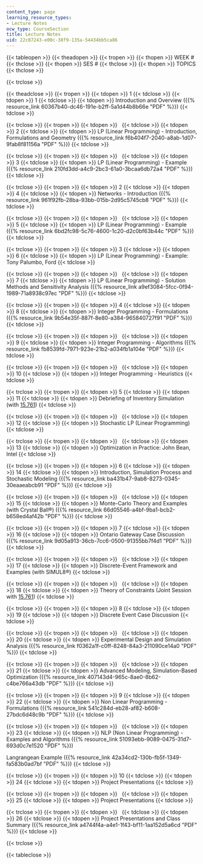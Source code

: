 ```yaml
---
content_type: page
learning_resource_types:
- Lecture Notes
ocw_type: CourseSection
title: Lecture Notes
uid: 22c87243-e00c-38f9-135a-54434bb5ca86
---
```


{{< tableopen >}}
{{< theadopen >}}
{{< tropen >}}
{{< thopen >}}
WEEK #
{{< thclose >}}
{{< thopen >}}
SES #
{{< thclose >}}
{{< thopen >}}
TOPICS
{{< thclose >}}

{{< trclose >}}

{{< theadclose >}}
{{< tropen >}}
{{< tdopen >}}
1
{{< tdclose >}}
{{< tdopen >}}
1
{{< tdclose >}}
{{< tdopen >}}
Introduction and Overview ({{% resource_link 60367b40-dc46-191e-b2ff-5a1d44b8b66e "PDF" %}})
{{< tdclose >}}

{{< trclose >}}
{{< tropen >}}
{{< tdopen >}}
 
{{< tdclose >}}
{{< tdopen >}}
2
{{< tdclose >}}
{{< tdopen >}}
LP (Linear Programming) - Introduction, Formulations and Geometry ({{% resource_link f6b404f7-2040-a8ab-1d07-9fab8f81156a "PDF" %}})
{{< tdclose >}}

{{< trclose >}}
{{< tropen >}}
{{< tdopen >}}
 
{{< tdclose >}}
{{< tdopen >}}
3
{{< tdclose >}}
{{< tdopen >}}
LP (Linear Programming) - Example ({{% resource_link 210fd3dd-a4c9-2bc3-61a0-3bcaa6db72a4 "PDF" %}})
{{< tdclose >}}

{{< trclose >}}
{{< tropen >}}
{{< tdopen >}}
2
{{< tdclose >}}
{{< tdopen >}}
4
{{< tdclose >}}
{{< tdopen >}}
Networks - Introduction ({{% resource_link 961f92fb-28ba-93bb-015b-2d95c5745cb8 "PDF" %}})
{{< tdclose >}}

{{< trclose >}}
{{< tropen >}}
{{< tdopen >}}
 
{{< tdclose >}}
{{< tdopen >}}
5
{{< tdclose >}}
{{< tdopen >}}
LP (Linear Programming) - Example ({{% resource_link 6bd2fc98-5c76-4600-1c20-d2c0bf63b44c "PDF" %}})
{{< tdclose >}}

{{< trclose >}}
{{< tropen >}}
{{< tdopen >}}
3
{{< tdclose >}}
{{< tdopen >}}
6
{{< tdclose >}}
{{< tdopen >}}
LP (Linear Programming) - Example: Tony Palumbo, Ford
{{< tdclose >}}

{{< trclose >}}
{{< tropen >}}
{{< tdopen >}}
 
{{< tdclose >}}
{{< tdopen >}}
7
{{< tdclose >}}
{{< tdopen >}}
LP (Linear Programming) - Solution Methods and Sensitivity Analysis ({{% resource_link a9ef3084-5fcc-0f94-1989-71a8938c97ec "PDF" %}})
{{< tdclose >}}

{{< trclose >}}
{{< tropen >}}
{{< tdopen >}}
4
{{< tdclose >}}
{{< tdopen >}}
8
{{< tdclose >}}
{{< tdopen >}}
Integer Programming - Formulations ({{% resource_link 9b54e35f-887f-8e80-a384-965840727f91 "PDF" %}})
{{< tdclose >}}

{{< trclose >}}
{{< tropen >}}
{{< tdopen >}}
 
{{< tdclose >}}
{{< tdopen >}}
9
{{< tdclose >}}
{{< tdopen >}}
Integer Programming - Algorithms ({{% resource_link fb8539fd-7971-923e-21b2-a034fb1a104e "PDF" %}})
{{< tdclose >}}

{{< trclose >}}
{{< tropen >}}
{{< tdopen >}}
 
{{< tdclose >}}
{{< tdopen >}}
10
{{< tdclose >}}
{{< tdopen >}}
Integer Programming - Heuristics
{{< tdclose >}}

{{< trclose >}}
{{< tropen >}}
{{< tdopen >}}
5
{{< tdclose >}}
{{< tdopen >}}
11
{{< tdclose >}}
{{< tdopen >}}
Debriefing of Inventory Simulation (with [15.761](/courses/15-761-introduction-to-operations-management-spring-2013))
{{< tdclose >}}

{{< trclose >}}
{{< tropen >}}
{{< tdopen >}}
 
{{< tdclose >}}
{{< tdopen >}}
12
{{< tdclose >}}
{{< tdopen >}}
Stochastic LP (Linear Programming)
{{< tdclose >}}

{{< trclose >}}
{{< tropen >}}
{{< tdopen >}}
 
{{< tdclose >}}
{{< tdopen >}}
13
{{< tdclose >}}
{{< tdopen >}}
Optimization in Practice: John Bean, Intel
{{< tdclose >}}

{{< trclose >}}
{{< tropen >}}
{{< tdopen >}}
6
{{< tdclose >}}
{{< tdopen >}}
14
{{< tdclose >}}
{{< tdopen >}}
Introduction, Simulation Process and Stochastic Modeling ({{% resource_link ba431b47-9ab8-8273-0345-30eaaeabcb91 "PDF" %}})
{{< tdclose >}}

{{< trclose >}}
{{< tropen >}}
{{< tdopen >}}
 
{{< tdclose >}}
{{< tdopen >}}
15
{{< tdclose >}}
{{< tdopen >}}
Monte-Carlo Theory and Examples (with Crystal Ball®) ({{% resource_link 66d05546-a4bf-9ba1-bcb2-b658ed4af42b "PDF" %}})
{{< tdclose >}}

{{< trclose >}}
{{< tropen >}}
{{< tdopen >}}
7
{{< tdclose >}}
{{< tdopen >}}
16
{{< tdclose >}}
{{< tdopen >}}
Ontario Gateway Case Discussion ({{% resource_link 9d05a913-36cb-7cc6-0500-91355bb7f4d1 "PDF" %}})
{{< tdclose >}}

{{< trclose >}}
{{< tropen >}}
{{< tdopen >}}
 
{{< tdclose >}}
{{< tdopen >}}
17
{{< tdclose >}}
{{< tdopen >}}
Discrete-Event Framework and Examples (with SIMUL8®)
{{< tdclose >}}

{{< trclose >}}
{{< tropen >}}
{{< tdopen >}}
 
{{< tdclose >}}
{{< tdopen >}}
18
{{< tdclose >}}
{{< tdopen >}}
Theory of Constraints (Joint Session with [15.761](/courses/15-761-introduction-to-operations-management-spring-2013))
{{< tdclose >}}

{{< trclose >}}
{{< tropen >}}
{{< tdopen >}}
8
{{< tdclose >}}
{{< tdopen >}}
19
{{< tdclose >}}
{{< tdopen >}}
Discrete Event Case Discussion
{{< tdclose >}}

{{< trclose >}}
{{< tropen >}}
{{< tdopen >}}
 
{{< tdclose >}}
{{< tdopen >}}
20
{{< tdclose >}}
{{< tdopen >}}
Experimental Design and Simulation Analysis ({{% resource_link f0362a1f-c0ff-8248-84a3-211090ce14a0 "PDF" %}})
{{< tdclose >}}

{{< trclose >}}
{{< tropen >}}
{{< tdopen >}}
 
{{< tdclose >}}
{{< tdopen >}}
21
{{< tdclose >}}
{{< tdopen >}}
Advanced Modeling, Simulation-Based Optimization ({{% resource_link 407143d4-965c-8ae0-8b62-c4be766a43db "PDF" %}})
{{< tdclose >}}

{{< trclose >}}
{{< tropen >}}
{{< tdopen >}}
9
{{< tdclose >}}
{{< tdopen >}}
22
{{< tdclose >}}
{{< tdopen >}}
Non Linear Programming - Formulations ({{% resource_link 541c284d-eb28-af82-b608-27bdc6d48c9b "PDF" %}})
{{< tdclose >}}

{{< trclose >}}
{{< tropen >}}
{{< tdopen >}}
 
{{< tdclose >}}
{{< tdopen >}}
23
{{< tdclose >}}
{{< tdopen >}}
NLP (Non Linear Programming) - Examples and Algorithms ({{% resource_link 51093ebb-9089-0475-31d7-693d0c7e1520 "PDF" %}})  
  
Langrangean Example ({{% resource_link 42a34cd2-130b-fb5f-1349-fa583b0ad7bf "PDF" %}})
{{< tdclose >}}

{{< trclose >}}
{{< tropen >}}
{{< tdopen >}}
10
{{< tdclose >}}
{{< tdopen >}}
24
{{< tdclose >}}
{{< tdopen >}}
Project Presentations
{{< tdclose >}}

{{< trclose >}}
{{< tropen >}}
{{< tdopen >}}
 
{{< tdclose >}}
{{< tdopen >}}
25
{{< tdclose >}}
{{< tdopen >}}
Project Presentations
{{< tdclose >}}

{{< trclose >}}
{{< tropen >}}
{{< tdopen >}}
 
{{< tdclose >}}
{{< tdopen >}}
26
{{< tdclose >}}
{{< tdopen >}}
Project Presentations and Class Summary ({{% resource_link a4744f4a-a4e1-1f43-bf11-1aa152d5a6cd "PDF" %}})
{{< tdclose >}}

{{< trclose >}}

{{< tableclose >}}